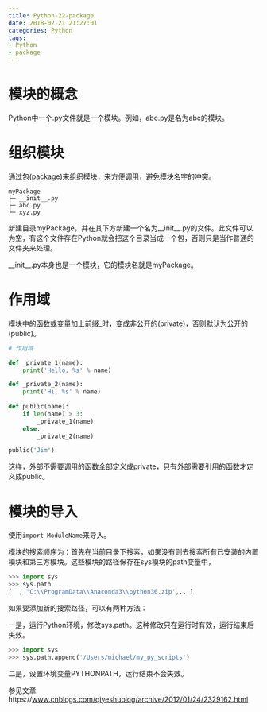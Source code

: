 ```yaml
---
title: Python-22-package
date: 2018-02-21 21:27:01
categories: Python
tags:
- Python
- package
---
```


# 模块的概念

Python中一个.py文件就是一个模块。例如，abc.py是名为abc的模块。

# 组织模块

通过包(package)来组织模块，来方便调用，避免模块名字的冲突。

```
myPackage
├─ __init__.py
├─ abc.py
└─ xyz.py
```

新建目录myPackage，并在其下方新建一个名为\_\_init\_\_.py的文件。此文件可以为空，有这个文件存在Python就会把这个目录当成一个包，否则只是当作普通的文件夹来处理。

\_\_init\_\_.py本身也是一个模块，它的模块名就是myPackage。

# 作用域

模块中的函数或变量加上前缀\_时，变成非公开的(private)，否则默认为公开的(public)。

```python
# 作用域

def _private_1(name):
    print('Hello, %s' % name)

def _private_2(name):
    print('Hi, %s' % name)
    
def public(name):
    if len(name) > 3:
        _private_1(name)
    else:
        _private_2(name)

public('Jim')
```

这样，外部不需要调用的函数全部定义成private，只有外部需要引用的函数才定义成public。

# 模块的导入

使用`import ModuleName`来导入。

模块的搜索顺序为：首先在当前目录下搜索，如果没有则去搜索所有已安装的内置模块和第三方模块。这些模块的路径保存在sys模块的path变量中，

```python
>>> import sys
>>> sys.path
['', 'C:\\ProgramData\\Anaconda3\\python36.zip',...]
```

如果要添加新的搜索路径，可以有两种方法：

一是，运行Python环境，修改sys.path。这种修改只在运行时有效，运行结束后失效。

```python
>>> import sys
>>> sys.path.append('/Users/michael/my_py_scripts')
```

二是，设置环境变量PYTHONPATH，运行结束不会失效。

参见文章https://www.cnblogs.com/qiyeshublog/archive/2012/01/24/2329162.html